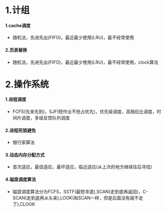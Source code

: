 # 1.计组

#### 1.cache调度

* 随机法，先进先出(FIFO)，最近最少使用(LRU)，最不经常使用

#### 2.页表替换

* 随机法，先进先出(FIFO)，最近最少使用(LRU)，最不经常使用，clock算法



# 2.操作系统

#### 1.进程调度

* FCFS(先来先到)，SJF(短作业不抢占优先)，优先级调度，高相应比调度，时间片调度，多级反馈队列调度

#### 2.进程死锁避免

* 银行家算法

#### 3.动态内存分配方式

* 首次适应，最佳适应，最坏适应，临近适应(从上次的地方继续往后寻找)

#### 4.磁盘调度算法

* 磁盘调度算法分为FCFS，SSTF(最短寻道),SCAN(走到底再返回)，C-SCAN(走到底再从头来),LOOK(和SCAN一样，但是后面没有就不走了),CLOOK